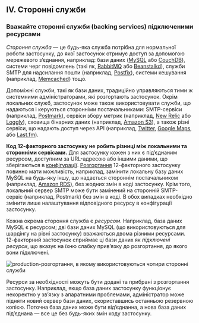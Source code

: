 ## IV. Сторонні служби
### Вважайте сторонні служби (backing services) підключеними ресурсами

*Стороння служба* — це будь-яка служба потрібна для нормальної роботи застосунку, до якої застосунок отримує доступ за допомогою мережевого зʼєднання, наприклад: бази даних ([MySQL](http://dev.mysql.com/) або [CouchDB](http://couchdb.apache.org/)), системи черг повідомлень (такі як, [RabbitMQ](http://www.rabbitmq.com/) або [Beanstalkd](https://beanstalkd.github.io)), служби SMTP для надсилання пошти (наприклад, [Postfix](http://www.postfix.org/)), системи кешування (наприклад, [Memcached](http://memcached.org/)) тощо.

Допоміжні служби, такі як бази даних, традиційно управляються тими ж системними адміністраторами, які розгортають застосунок. Окрім локальних служб, застосунок може також використовувати служби, що надаються і керуються сторонніми постачальниками: SMTP-сервіси (наприклад, [Postmark](http://postmarkapp.com/)), сервіси збору метрик (наприклад, [New Relic](http://newrelic.com/) або [Loggly](http://www.loggly.com/)), сховища бінарних даних (наприклад, [Amazon S3](http://aws.amazon.com/s3/)), а також різні сервіси, що надають доступ через API (наприклад, [Twitter](http://dev.twitter.com/), [Google Maps](https://developers.google.com/maps/), або [Last.fm](http://www.last.fm/api)).

**Код 12-факторного застосунку не робить різниці між локальними та сторонніми сервісами.** Для застосунку кожен з них є підʼєднаним ресурсом, доступним за URL-адресою або іншими даними, що зберігаються в [конфігурації](./config). [Розгортання](./codebase) 12-факторного застосунку повинно мати можливість, наприклад, замінити локальну базу даних MySQL на будь-яку іншу, що надається стороннім постачальником (наприклад, [Amazon RDS](http://aws.amazon.com/rds/)), без жодних змін в коді застосунку. Крім того, локальний сервер SMTP може бути замінений на сторонній SMTP-сервіс (наприклад, Postmark) без змін в коді. В обох випадках необхідно змінити лише налаштування відповідного ресурсу в конфігурації застосунку.

Кожна окрема стороння служба є *ресурсом*. Наприклад, база даних MySQL є ресурсом; дві бази даних MySQL (що використовуються для шардінгу на рівні застосунку) вважаються двома різними ресурсами. 12-факторний застосунок сприймає ці бази даних як *підключені ресурси*, що вказує на їхню слабку привʼязку до розгортання, до якого вони підключені.

<img src="/images/attached-resources.png" class="full" alt="production-розгортання, в якому використовуються чотири сторонні служби" />

Ресурси за необхідності можуть бути додані та прибрані з розгортання застосунку. Наприклад, якщо база даних застосунку функціонує некоректно у звʼязку з апаратними проблемами, адміністратор може підняти новий сервер бази даних, скориставшись останньою резервною копією. Поточна база даних може бути відʼєднанна, а нова база даних підʼєднана — все це без будь-яких змін коду застосунку.
